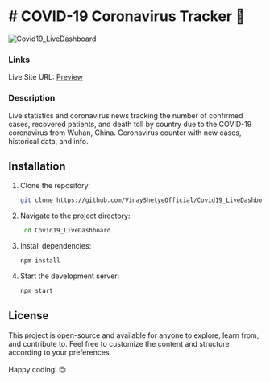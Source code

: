 # # COVID-19 Coronavirus Tracker 🦠

![Covid19_LiveDashboard](https://github.com/VinayShetyeOfficial/Covid19_LiveDashboard/assets/100470361/112f100c-92b7-4fff-967d-dec431e06894)


### Links

Live Site URL: [Preview](https://roaring-madeleine-d58d48.netlify.app/)

### Description
Live statistics and coronavirus news tracking the number of confirmed cases, recovered patients, and death toll by country due to the COVID-19 coronavirus from Wuhan, China. Coronavirus counter with new cases, historical data, and info.

## Installation
1. Clone the repository:
   ```bash
   git clone https://github.com/VinayShetyeOfficial/Covid19_LiveDashboard.git
   ```

2. Navigate to the project directory:
   ```bash
    cd Covid19_LiveDashboard
   ```
   
3. Install dependencies:
   ```bash
   npm install 
   ```

4. Start the development server:
   ```bash
   npm start
   ```

## License
This project is open-source and available for anyone to explore, learn from, and contribute to.
Feel free to customize the content and structure according to your preferences. <br><br> Happy coding! 😊
